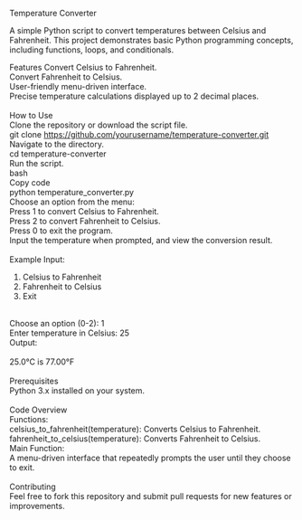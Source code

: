 Temperature Converter

A simple Python script to convert temperatures between Celsius and Fahrenheit. This project demonstrates basic Python programming concepts, including functions, loops, and conditionals.

Features
Convert Celsius to Fahrenheit.
<br>
Convert Fahrenheit to Celsius.
<br>
User-friendly menu-driven interface.
<br>
Precise temperature calculations displayed up to 2 decimal places.
<br>
<br>
How to Use
<br>
Clone the repository or download the script file.
<br>
git clone https://github.com/yourusername/temperature-converter.git
<br>
Navigate to the directory.
<br>
cd temperature-converter
<br>
Run the script.
<br>
bash
<br>
Copy code
<br>
python temperature_converter.py
<br>
Choose an option from the menu:
<br>
Press 1 to convert Celsius to Fahrenheit.
<br>
Press 2 to convert Fahrenheit to Celsius.
<br>
Press 0 to exit the program.
<br>
Input the temperature when prompted, and view the conversion result.
<br>
<br>
Example
Input:
1. Celsius to Fahrenheit
2. Fahrenheit to Celsius
0. Exit
<br>
Choose an option (0-2): 1
<br>
Enter temperature in Celsius: 25
<br>
Output:
<br>
<br>
25.0°C is 77.00°F
<br>
<br>
Prerequisites
<br>
Python 3.x installed on your system.
<br>
<br>
Code Overview
<br>
Functions:
<br>
celsius_to_fahrenheit(temperature): Converts Celsius to Fahrenheit.
<br>
fahrenheit_to_celsius(temperature): Converts Fahrenheit to Celsius.
<br>
Main Function:
<br>
A menu-driven interface that repeatedly prompts the user until they choose to exit.
<br>
<br>
Contributing
<br>
Feel free to fork this repository and submit pull requests for new features or improvements.
